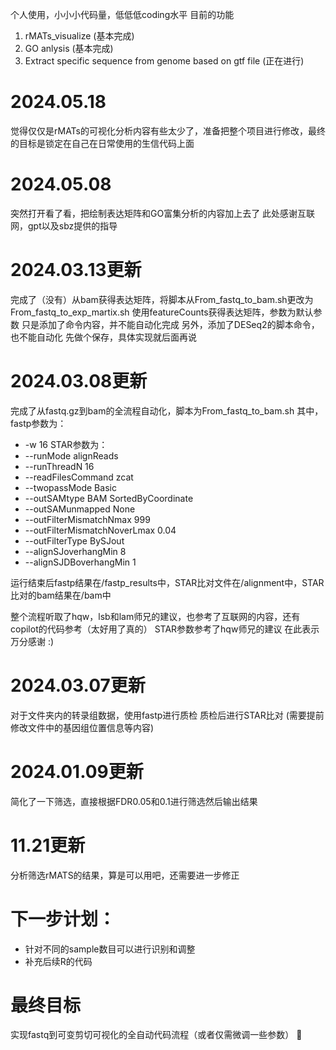 个人使用，小小小代码量，低低低coding水平
目前的功能
1. rMATs_visualize (基本完成)
2. GO anlysis (基本完成)
3. Extract specific sequence from genome based on gtf file (正在进行)

# 2024.05.18
觉得仅仅是rMATs的可视化分析内容有些太少了，准备把整个项目进行修改，最终的目标是锁定在自己在日常使用的生信代码上面

# 2024.05.08
突然打开看了看，把绘制表达矩阵和GO富集分析的内容加上去了
此处感谢互联网，gpt以及sbz提供的指导

# 2024.03.13更新
完成了（没有）从bam获得表达矩阵，将脚本从From_fastq_to_bam.sh更改为From_fastq_to_exp_martix.sh
使用featureCounts获得表达矩阵，参数为默认参数
只是添加了命令内容，并不能自动化完成
另外，添加了DESeq2的脚本命令，也不能自动化
先做个保存，具体实现就后面再说

# 2024.03.08更新
完成了从fastq.gz到bam的全流程自动化，脚本为From_fastq_to_bam.sh
其中，fastp参数为：
- -w 16
STAR参数为：
- --runMode alignReads
- --runThreadN 16
- --readFilesCommand zcat
- --twopassMode Basic
- --outSAMtype BAM SortedByCoordinate
- --outSAMunmapped None
- --outFilterMismatchNmax 999
- --outFilterMismatchNoverLmax 0.04 
- --outFilterType BySJout
- --alignSJoverhangMin 8
- --alignSJDBoverhangMin 1

运行结束后fastp结果在/fastp_results中，STAR比对文件在/alignment中，STAR比对的bam结果在/bam中

整个流程听取了hqw，lsb和lam师兄的建议，也参考了互联网的内容，还有copilot的代码参考（太好用了真的）
STAR参数参考了hqw师兄的建议
在此表示万分感谢 :)

# 2024.03.07更新
对于文件夹内的转录组数据，使用fastp进行质检
质检后进行STAR比对
(需要提前修改文件中的基因组位置信息等内容)

# 2024.01.09更新
简化了一下筛选，直接根据FDR0.05和0.1进行筛选然后输出结果

# 11.21更新
分析筛选rMATS的结果，算是可以用吧，还需要进一步修正

# 下一步计划：

- 针对不同的sample数目可以进行识别和调整
- 补充后续R的代码

# 最终目标

实现fastq到可变剪切可视化的全自动代码流程（或者仅需微调一些参数）
💪
